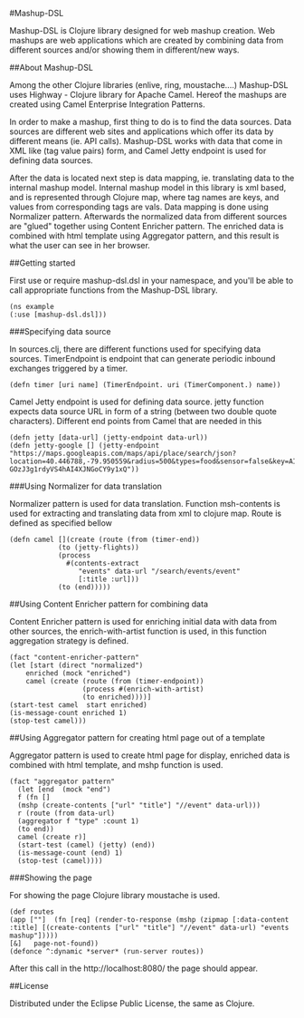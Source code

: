 #Mashup-DSL

Mashup-DSL is Clojure library designed for web mashup creation. Web mashups are web applications which are created by combining data from different sources and/or showing them in different/new ways.

##About Mashup-DSL

Among the other Clojure libraries (enlive, ring, moustache....) Mashup-DSL uses Highway - Clojure library for Apache Camel. Hereof the mashups are created using Camel Enterprise Integration Patterns.

In order to make a mashup, first thing to do is to find the data sources. Data sources are different web sites and applications which offer its data by different means (ie. API calls). Mashup-DSL works with data that come in XML like (tag value pairs) form, and Camel Jetty endpoint is used for defining data sources.

After the data is located next step is data mapping, ie. translating data to the internal mashup model. Internal mashup model in this library is xml based, and is represented through Clojure map, where tag names are keys, and values from corresponding tags are vals. Data mapping is done using Normalizer pattern. Afterwards the normalized data from different sources are "glued" together using Content Enricher pattern. The enriched data is combined with html template using Aggregator pattern, and this result is what the user can see in her browser.

##Getting started

First use or require mashup-dsl.dsl in your namespace, and you'll be able to call appropriate functions from the Mashup-DSL library.

    (ns example
    (:use [mashup-dsl.dsl]))

###Specifying data source

In sources.clj, there are different functions used for specifying data sources. 
TimerEndpoint is endpoint that can generate periodic inbound exchanges triggered by a timer.

    (defn timer [uri name] (TimerEndpoint. uri (TimerComponent.) name))


Camel Jetty endpoint is used for defining data source. jetty function expects data source URL in form of a string (between two double quote characters). Different end points from Camel that are needed in this

    (defn jetty [data-url] (jetty-endpoint data-url))
    (defn jetty-google [] (jetty-endpoint "https://maps.googleapis.com/maps/api/place/search/json?location=40.446788,-79.950559&radius=500&types=food&sensor=false&key=AIzaSyCXQ-GOzJ3g1rdyVS4hAI4XJNGoCY9y1xQ"))

###Using Normalizer for data translation

Normalizer pattern is used for data translation. Function msh-contents is used for extracting and translating data from xml to clojure map.
Route is defined as specified bellow

    (defn camel [](create (route (from (timer-end))
                (to (jetty-flights))
                (process 
                  #(contents-extract
                     "events" data-url "/search/events/event" 
                     [:title :url]))
                (to (end)))))
    

##Using Content Enricher pattern for combining data

Content Enricher pattern is used for enriching initial data with data from other sources, the enrich-with-artist function is used, in this function aggregation strategy is defined.

    (fact "content-enricher-pattern"
    (let [start (direct "normalized")
        enriched (mock "enriched")
        camel (create (route (from (timer-endpoint))
                      (process #(enrich-with-artist) 
                      (to enriched))))]
    (start-test camel  start enriched)
    (is-message-count enriched 1)
    (stop-test camel)))

##Using Aggregator pattern for creating html page out of a template

Aggregator pattern is used to create html page for display, enriched data is combined with html template, and mshp function is used.

    (fact "aggregator pattern"  
      (let [end  (mock "end")
      f (fn []
      (mshp (create-contents ["url" "title"] "//event" data-url)))
      r (route (from data-url) 
      (aggregator f "type" :count 1)
      (to end))
      camel (create r)]
      (start-test (camel) (jetty) (end))
      (is-message-count (end) 1)
      (stop-test (camel))))

###Showing the page

For showing the page Clojure library moustache is used.

    (def routes 
    (app [""]  (fn [req] (render-to-response (mshp (zipmap [:data-content :title] [(create-contents ["url" "title"] "//event" data-url) "events mashup"]))))
    [&]   page-not-found))
    (defonce ^:dynamic *server* (run-server routes))

After this call in the http://localhost:8080/ the page should appear.

##License

Distributed under the Eclipse Public License, the same as Clojure.
